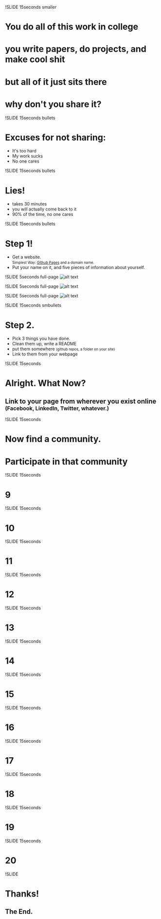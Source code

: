 !SLIDE 15seconds smaller
# You do all of this work in college
# you write papers, do projects, and make cool shit
# but all of it just sits there
# why don't you share it?

!SLIDE 15seconds bullets
# Excuses for not sharing:

 * It's too hard
 * My work sucks
 * No one cares

!SLIDE 15seconds bullets
# Lies!

 * takes 30 minutes
 * you will actually come back to it
 * 90% of the time, no one cares

!SLIDE 15seconds bullets
# Step 1!

 * Get a website. <br /><small>Simplest Way: [Github Pages][ghp] and a domain name.</small>
 * Put your name on it, and five pieces of information about yourself.

[ghp]: http://pages.github.com/

!SLIDE 5seconds full-page
![alt text](hphan.png "Henry Phan")

!SLIDE 5seconds full-page
![alt text](dmpat.png "David Patierno")

!SLIDE 5seconds full-page
![alt text](natw.png "Nat Welch")

!SLIDE 15seconds smbullets
# Step 2.

 * Pick 3 things you have done.
 * Clean them up, write a README
 * put them somewhere <small>(github repos, a folder on your site)</small>
 * Link to them from your webpage

!SLIDE 15seconds
# Alright. What Now?

## Link to your page from wherever you exist online <small>(Facebook, LinkedIn, Twitter, whatever.)</small>

!SLIDE 15seconds
# Now find a community.
# Participate in that community

!SLIDE 15seconds
# 9

!SLIDE 15seconds
# 10

!SLIDE 15seconds
# 11

!SLIDE 15seconds
# 12

!SLIDE 15seconds
# 13

!SLIDE 15seconds
# 14

!SLIDE 15seconds
# 15

!SLIDE 15seconds
# 16

!SLIDE 15seconds
# 17

!SLIDE 15seconds
# 18

!SLIDE 15seconds
# 19

!SLIDE 15seconds
# 20

!SLIDE
# Thanks!
## The End.

<script>
// enable timeouts?
var nat_timeouts = false;

$(".15seconds").bind("showoff:show", function (event) {
   if (nat_timeouts) {
      setTimeout('nextStep()', 15000);
   }
});

$(".15seconds").bind("showoff:show", function (event) {
   if (nat_timeouts) {
      setTimeout('nextStep()', 5000);
   }
});
</script>
